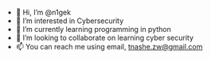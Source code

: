 - 👋 Hi, I’m @n1gek
- 👀 I’m interested in Cybersecurity      
- 🌱 I’m currently learning programming in python
- 💞️ I’m looking to collaborate on learning cyber security
- 📫 You can reach me using email, tnashe.zw@gmail.com

<!---
n1gek/n1gek is a ✨ special ✨ repository because its `README.md` (this file) appears on your GitHub profile.
You can click the Preview link to take a look at your changes.
--->
